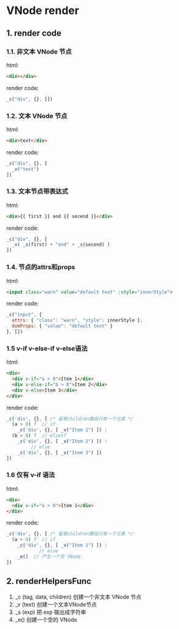 # VNode render

## 1. render code

### 1.1. 非文本 VNode 节点

html:

```html
<div></div>
```

render code:

```javascript
_c("div", {}, [])
```

### 1.2. 文本 VNode 节点

html:

```html
<div>text</div>
```

render code:

```javascript
_c("div", {}, [
  _v("text")
])
```

### 1.3. 文本节点带表达式

html:

```html
<div>{{ first }} and {{ secend }}</div>
```

render code:

```javascript
_c("div", {}, [
  _v( _s(first) + "and" + _s(secend) )
])
```

### 1.4. 节点的attrs和props

html:

```html
<input class="warn" value="default text" :style="innerStyle">
```

render code:

```javascript
_c("input", {
  attrs: { "class": "warn", "style": innerStyle },
  domProps: { "value": "default text" }
}, [])
```

### 1.5 v-if v-else-if v-else语法

html:

```html
<div>
  <div v-if="a > 0">Item 1</div>
  <div v-else-if="b > 0">Item 2</div>
  <div v-else>Item 3</div>
</div>
```

render code:

```javascript
_c('div', {}, [ /* 留意children数组只有一个元素 */
  (a > 0) ?  // if
    _c('div', {}, [ _v("Item 1") ]) :
  (b > 0) ?  // elseif
    _c('div', {}, [ _v("Item 2") ]) : 
         // else
    _c('div', {}, [ _v("Item 3") ])
])
```

### 1.6 仅有 v-if 语法

html:

```html
<div>
  <div v-if="a > 0">Item 1</div>
</div>
```

render code:

```javascript
_c('div', {}, [ /* 留意children数组只有一个元素 */
  (a > 0) ?  // if
    _c('div', {}, [ _v("Item 1") ]) :
            // else
    _e()  // 产生一个空 VNode
])
```



## 2. renderHelpersFunc

1. _c (tag, data, children)  创建一个非文本 VNode 节点
2. _v (text)  创建一个文本VNode节点
3. _s (exp)  把 exp 输出成字符串
4. _e() 创建一个空的 VNode